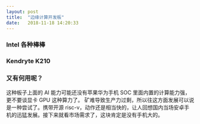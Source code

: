 ```yaml
---
layout: post
title:  "边缘计算开发板"
date:   2018-11-18 14:20:33
---
```

### Intel 各种棒棒

### Kendryte K210

### 又有何用呢？
这种板子上面的 AI 能力可能还没有苹果华为手机 SOC 里面内置的计算能力强，更不要谈显卡 GPU 这种算力了。
矿难导致生产力过剩，所以往这方面发展可以说是一种尝试了。携带开源 risc-v，动作还是相当快的，让人回想国内当场安卓手机的迅猛发展。接下来就看市场需求了，这块肯定是没有手机大的。
